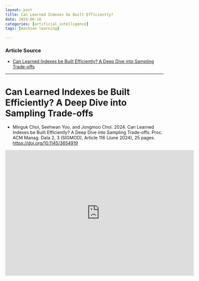 ```yaml
---
layout: post
title: Can Learned Indexes be Built Efficiently?
date: 2024-06-16
categories: [artificial intelligence]
tags: [machine learning]

---
```


### Article Source


* [Can Learned Indexes be Built Efficiently? A Deep Dive into Sampling Trade-offs](https://www.youtube.com/watch?v=PFNs0-UCWmg)

---


# Can Learned Indexes be Built Efficiently? A Deep Dive into Sampling Trade-offs

* Minguk Choi, Seehwan Yoo, and Jongmoo Choi. 2024. Can Learned Indexes be Built Efficiently? A Deep Dive into Sampling Trade-offs. Proc. ACM Manag. Data 2, 3 (SIGMOD), Article 116 (June 2024), 25 pages. https://doi.org/10.1145/3654919

<iframe width="600" height="400" src="https://www.youtube.com/embed/PFNs0-UCWmg?si=gmnAn1X4V8sPzWp5" title="YouTube video player" frameborder="0" allow="accelerometer; autoplay; clipboard-write; encrypted-media; gyroscope; picture-in-picture; web-share" referrerpolicy="strict-origin-when-cross-origin" allowfullscreen></iframe>